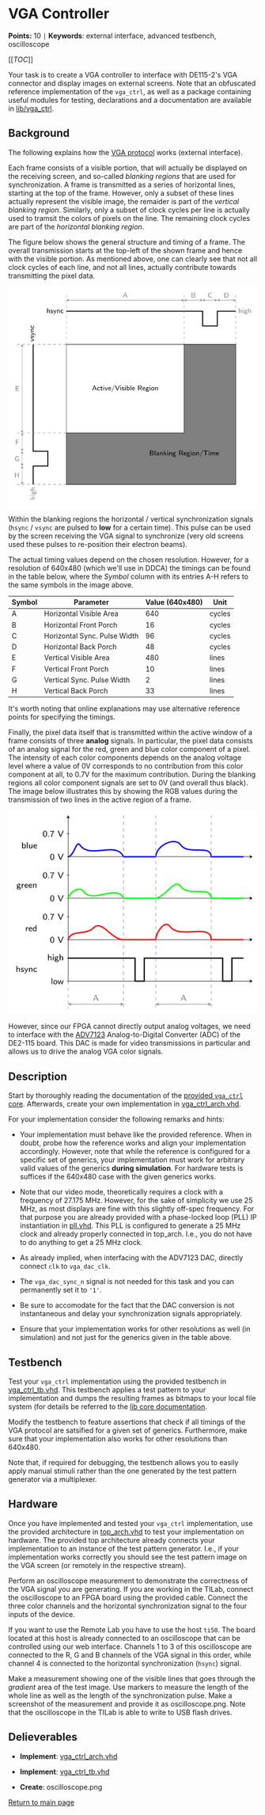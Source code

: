 
# VGA Controller

**Points:** 10 `|` **Keywords**: external interface, advanced testbench, oscilloscope

[[_TOC_]]

Your task is to create a VGA controller to interface with DE115-2's VGA connector and display images on external screens.
Note that an obfuscated reference implementation of the `vga_ctrl`, as well as a package containing useful modules for testing, declarations and a documentation are available in [lib/vga_ctrl](../../../lib/vga_ctrl/doc.md).



## Background

The following explains how the [VGA protocol](https://en.wikipedia.org/wiki/Video_Graphics_Array) works (external interface).

Each frame consists of a visible portion, that will actually be displayed on the receiving screen, and so-called *blanking regions* that are used for synchronization.
A frame is transmitted as a series of horizontal lines, starting at the top of the frame.
However, only a subset of these lines actually represent the visible image, the remaider is part of the *vertical blanking region*.
Similarly, only a subset of clock cycles per line is actually used to tramsit the colors of pixels on the line.
The remaining clock cycles are part of the *horizontal blanking region*.

The figure below shows the general structure and timing of a frame.
The overall transmission starts at the top-left of the shown frame and hence with the visible portion.
As mentioned above, one can clearly see that not all clock cycles of each line, and not all lines, actually contribute towards transmitting the pixel data.


![Structure of a frame](.mdata/sync_signal_timing.svg)

Within the blanking regions the horizontal / vertical synchronization signals (`hsync` / `vsync` are pulsed to **low** for a certain time).
This pulse can be used by the screen receiving the VGA signal to synchronize (very old screens used these pulses to re-position their electron beams).

The actual timing values depend on the chosen resolution.
However, for a resolution of 640x480 (which we'll use in DDCA) the timings can be found in the table below, where the *Symbol* column with its entries A-H refers to the same symbols in the image above.

| Symbol| Parameter| Value (640x480) | Unit |
|-|------| ---------------| ------------------ |
| A | Horizontal Visible Area | 640 | cycles|
| B | Horizontal Front Porch | 16 | cycles|
| C | Horizontal Sync. Pulse Width | 96 | cycles|
| D | Horizontal Back Porch | 48 | cycles|
| E | Vertical Visible Area | 480 | lines|
| F | Vertical Front Porch | 10 | lines|
| G | Vertical Sync. Pulse Width | 2 | lines|
| H | Vertical Back Porch | 33 | lines|

It's worth noting that online explanations may use alternative reference points for specifying the timings.


Finally, the pixel data itself that is transmitted within the active window of a frame consists of three **analog** signals.
 In particular, the pixel data consists of an analog signal for the red, green and blue color component of a pixel.
 The intensity of each color components depends on the analog voltage level where a value of 0V corresponds to no contribution from this color component at all, to 0.7V for the maximum contribution.
 During the blanking regions all color component signals are set to 0V (and overall thus black).
 The image below illustrates this by showing the RGB values during the transmission of two lines in the active region of a frame.


![RGB Traces](.mdata/rgb_traces.svg)

However, since our FPGA cannot directly output analog voltages, we need to interface with the [ADV7123](https://www.analog.com/media/en/technical-documentation/data-sheets/ADV7123.pdf) Analog-to-Digital Converter (ADC) of the DE2-115 board.
This DAC is made for video transmissions in particular and allows us to drive the analog VGA color signals.




## Description

Start by thoroughly reading the documentation of the [provided `vga_ctrl` core](../../../lib/vga_ctrl/doc.md).
Afterwards, create your own implementation in [vga_ctrl_arch.vhd](src/vga_ctrl_arch.vhd).

For your implementation consider the following remarks and hints:

- Your implementation must behave like the provided reference.
  When in doubt, probe how the reference works and align your implementation accordingly.
  However, note that while the reference is configured for a specific set of generics, your implementation must work for arbitrary valid values of the generics **during simulation**.
  For hardware tests is suffices if the 640x480 case with the given generics works.


- Note that our video mode, theoretically requires a clock with a frequency of 27.175 MHz.
  However, for the sake of simplicity we use 25 MHz, as most displays are fine with this slightly off-spec frequency.
  For that purpose you are already provided with a phase-locked loop (PLL) IP instantiation in [pll.vhd](src/pll.vhd).
  This PLL is configured to generate a 25 MHz clock and already properly connected in top_arch.
  I.e., you do not have to do anything to get a 25 MHz clock.

- As already implied, when interfacing with the ADV7123 DAC, directly connect `clk` to `vga_dac_clk`.

- The `vga_dac_sync_n` signal is not needed for this task and you can permanently set it to `'1'`.

- Be sure to accomodate for the fact that the DAC conversion is not instantaneous and delay your synchronization signals appropriately.

- Ensure that your implementation works for other resolutions as well (in simulation) and not just for the generics given in the table above.




## Testbench

Test your `vga_ctrl` implementation using the provided testbench in [vga_ctrl_tb.vhd](tb/vga_ctrl_tb.vhd).
This testbench applies a test pattern to your implementation and dumps the resulting frames as bitmaps to your local file system (for details be referred to the [lib core documentation](../../../lib/vga_ctrl/doc.md).

Modify the testbench to feature assertions that check if all timings of the VGA protocol are satsified for a given set of generics.
Furthermore, make sure that your implementation also works for other resolutions than 640x480.

Note that, if required for debugging, the testbench allows you to easily apply manual stimuli rather than the one generated by the test pattern generator via a multiplexer.




## Hardware

Once you have implemented and tested your `vga_ctrl` implementation, use the provided architecture in [top_arch.vhd](top_arch.vhd) to test your implementation on hardware.
The provided top architecture already connects your implementation to an instance of the test pattern generator.
I.e., if your implementation works correctly you should see the test pattern image on the VGA screen (or remotely in the respective stream).


Perform an oscilloscope measurement to demonstrate the correctness of the VGA signal you are generating.
If you are working in the TILab, connect the oscilloscope to an FPGA board using the provided cable.
Connect the three color channels and the horizontal synchronization signal to the four inputs of the device.

If you want to use the Remote Lab you have to use the host `ti50`. The board located at this host is already connected to an oscilloscope that can be controlled using our web interface.
Channels 1 to 3 of this oscilloscope are connected to the R, G and B channels of the VGA signal in this order, while channel 4 is connected to the horizontal synchronization (`hsync`) signal.

Make a measurement showing one of the visible lines that goes through the *gradient* area of the test image.
Use markers to measure the length of the whole line as well as the length of the synchronization pulse.
Make a screenshot of the measurement and provide it as oscilloscope.png.
Note that the oscilloscope in the TILab is able to write to USB flash drives.



## Delieverables

- **Implement**: [vga_ctrl_arch.vhd](src/vga_ctrl_arch.vhd)

- **Implement**: [vga_ctrl_tb.vhd](tb/vga_ctrl_tb.vhd)

- **Create**: oscilloscope.png


[Return to main page](../../../README.md)
